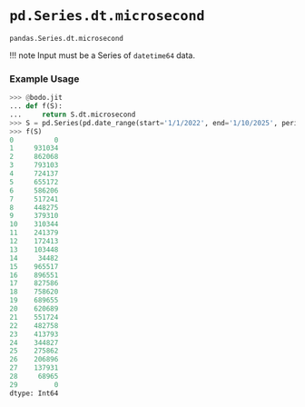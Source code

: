# `pd.Series.dt.microsecond`

`pandas.Series.dt.microsecond`

!!! note
	Input must be a Series of `datetime64` data.

### Example Usage

``` py
>>> @bodo.jit
... def f(S):
...     return S.dt.microsecond
>>> S = pd.Series(pd.date_range(start='1/1/2022', end='1/10/2025', periods=30))
>>> f(S)
0          0
1     931034
2     862068
3     793103
4     724137
5     655172
6     586206
7     517241
8     448275
9     379310
10    310344
11    241379
12    172413
13    103448
14     34482
15    965517
16    896551
17    827586
18    758620
19    689655
20    620689
21    551724
22    482758
23    413793
24    344827
25    275862
26    206896
27    137931
28     68965
29         0
dtype: Int64
```

